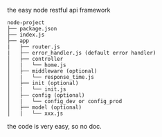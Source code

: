 

the easy node restful api framework

```
node-project
├── package.json
├── index.js 
├── app
|   ├── router.js
|   ├── error_handler.js (default error handler)
│   ├── controller
│   |   └── home.js
│   ├── middleware (optional)
│   |   └── response_time.js
│   ├── init (optional)
│   |   └── init.js
│   ├── config (optional)
│   |   └── config_dev or config_prod
│   ├── model (optional)
│   |   └── xxx.js
```


the code is very easy, so no doc.
